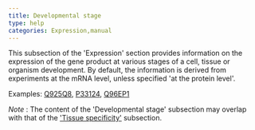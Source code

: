 ```yaml
---
title: Developmental stage
type: help
categories: Expression,manual
---
```


This subsection of the 'Expression' section provides information on the expression of the gene product at various stages of a cell, tissue or organism development. By default, the information is derived from experiments at the mRNA level, unless specified 'at the protein level'.

Examples: [Q925Q8](https://www.uniprot.org/uniprotkb/Q925Q8#expression), [P33124](https://www.uniprot.org/uniprotkb/P33124#expression), [Q96EP1](https://www.uniprot.org/uniprotkb/Q96EP1#expression)

*Note* : The content of the 'Developmental stage' subsection may overlap with that of the ['Tissue specificity'](https://www.uniprot.org/help/tissue_specificity) subsection.
